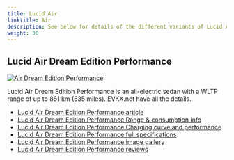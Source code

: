 ```yaml
---
title: Lucid Air
linktitle: Air
description: See below for details of the different variants of Lucid Air
weight: 30
---
```

## Lucid Air Dream Edition Performance

[![Air Dream Edition Performance](https://media.evkx.net/multimedia/models/lucid/air/air_dream_edition_performance/main_1_st.jpg)](/models/lucid/air/air_dream_edition_performance/)

Lucid Air Dream Edition Performance is an all-electric sedan with a WLTP range of up to 861 km (535 miles). EVKX.net have all the details. 

- [Lucid Air Dream Edition Performance article](/models/lucid/air/air_dream_edition_performance/)
- [Lucid Air Dream Edition Performance Range & consumption info](/models/lucid/air/air_dream_edition_performance//rangeandconsumption)
- [Lucid Air Dream Edition Performance Charging curve and performance](/models/lucid/air/air_dream_edition_performance//chargingcurve)
- [Lucid Air Dream Edition Performance full specifications](/models/lucid/air/air_dream_edition_performance//specifications)
- [Lucid Air Dream Edition Performance image gallery](/models/lucid/air/air_dream_edition_performance//gallery)
- [Lucid Air Dream Edition Performance reviews](/models/lucid/air/air_dream_edition_performance//reviews)

